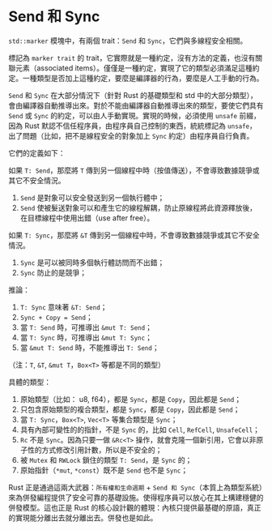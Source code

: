 # Send 和 Sync

`std::marker` 模塊中，有兩個 trait：`Send` 和 `Sync`，它們與多線程安全相關。

標記為 `marker trait` 的 trait，它實際就是一種約定，沒有方法的定義，也沒有關聯元素（associated items）。僅僅是一種約定，實現了它的類型必須滿足這種約定。一種類型是否加上這種約定，要麼是編譯器的行為，要麼是人工手動的行為。

`Send` 和 `Sync` 在大部分情況下（針對 Rust 的基礎類型和 std 中的大部分類型），會由編譯器自動推導出來。對於不能由編譯器自動推導出來的類型，要使它們具有 `Send` 或 `Sync` 的約定，可以由人手動實現。實現的時候，必須使用 `unsafe` 前綴，因為 Rust 默認不信任程序員，由程序員自己控制的東西，統統標記為 `unsafe`，出了問題（比如，把不是線程安全的對象加上 `Sync` 約定）由程序員自行負責。

它們的定義如下：

如果 `T: Send`，那麼將 `T` 傳到另一個線程中時（按值傳送），不會導致數據競爭或其它不安全情況。

1. `Send` 是對象可以安全發送到另一個執行體中；
2. `Send` 使被髮送對象可以和產生它的線程解耦，防止原線程將此資源釋放後，在目標線程中使用出錯（use after free）。

如果 `T: Sync`，那麼將 `&T` 傳到另一個線程中時，不會導致數據競爭或其它不安全情況。

1. `Sync` 是可以被同時多個執行體訪問而不出錯；
2. `Sync` 防止的是競爭；

推論：

1. `T: Sync` 意味著 `&T: Send`；
3. `Sync + Copy = Send`；
4. 當 `T: Send` 時，可推導出 `&mut T: Send`；
4. 當 `T: Sync` 時，可推導出 `&mut T: Sync`；
5. 當 `&mut T: Send` 時，不能推導出 `T: Send`；

（注：`T`, `&T`, `&mut T`，`Box<T>` 等都是不同的類型）


具體的類型：

1. 原始類型（比如： u8, f64），都是 `Sync`，都是 `Copy`，因此都是 `Send`；
2. 只包含原始類型的複合類型，都是 `Sync`，都是 `Copy`，因此都是 `Send`；
3. 當 `T: Sync`，`Box<T>`, `Vec<T>` 等集合類型是 `Sync`；
4. 具有內部可變性的的指針，不是 `Sync` 的，比如 `Cell`, `RefCell`, `UnsafeCell`；
5. `Rc` 不是 `Sync`。因為只要一做 `&Rc<T>` 操作，就會克隆一個新引用，它會以非原子性的方式修改引用計數，所以是不安全的；
6. 被 `Mutex` 和 `RWLock` 鎖住的類型 `T: Send`，是 `Sync` 的；
7. 原始指針（`*mut`, `*const`）既不是 `Send` 也不是 `Sync`；


Rust 正是通過這兩大武器：`所有權和生命週期` + `Send 和 Sync`（本質上為類型系統）來為併發編程提供了安全可靠的基礎設施。使得程序員可以放心在其上構建穩健的併發模型。這也正是 Rust 的核心設計觀的體現：內核只提供最基礎的原語，真正的實現能分離出去就分離出去。併發也是如此。



